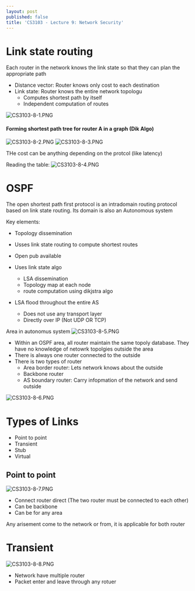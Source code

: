 ```yaml
---
layout: post
published: false
title: 'CS3103 - Lecture 9: Network Security'
---
```

# Link state routing
Each router in the network knows the link state so that they can plan the appropriate path
- Distance vector: Router knows only cost to each destination
- Link state: Router knows the entire network topologu
	- Computes shortest path by itself
    - Independent computation of routes
    
![CS3103-8-1.PNG]({{site.baseurl}}/img/CS3103-8-1.PNG)

#### Forming shortest path tree for router A in a graph (Dik Algo)
![CS3103-8-2.PNG]({{site.baseurl}}/img/CS3103-8-2.PNG)
![CS3103-8-3.PNG]({{site.baseurl}}/img/CS3103-8-3.PNG)

THe cost can be anything depending on the protcol (like latency)

Reading the table:
![CS3103-8-4.PNG]({{site.baseurl}}/img/CS3103-8-4.PNG)


# OSPF
The open shortest path first protocol is an intradomain routing protocol based on link state routing. Its domain is also an Autonomous system

Key elements:
- Topology dissemination
- Usses link state routing to compute shortest routes

- Open pub available
- Uses link state algo
	- LSA dissemination
    - Topology map at each node
    - route computation using dikjstra algo
- LSA flood throughout the entire AS
	- Does not use any transport layer
    - Directly over IP (Not UDP OR TCP)

Area in autonomus system
 ![CS3103-8-5.PNG]({{site.baseurl}}/img/CS3103-8-5.PNG)

- Within an OSPF area, all router maintain the same topoly database. They have no knowledge of netowrk topolgies outside the area
- There is always one router connected to the outside
- There is two types of router
	- Area border router: Lets network knows about the outside
    - Backbone router
    - AS boundary router: Carry infopmation of the network and send outside
    

![CS3103-8-6.PNG]({{site.baseurl}}/img/CS3103-8-6.PNG)

# Types of Links
- Point to point
- Transient
- Stub
- Virtual

## Point to point

![CS3103-8-7.PNG]({{site.baseurl}}/img/CS3103-8-7.PNG)


- Connect router direct (The two router must be connected to each other)
- Can be backbone
- Can be for any area

Any arisement come to the network or from, it is applicable for both router


# Transient

![CS3103-8-8.PNG]({{site.baseurl}}/img/CS3103-8-8.PNG)


- Network have multiple router
- Packet enter and leave through any rotuer



